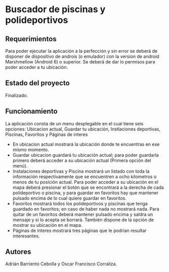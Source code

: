 # Buscador de piscinas y polideportivos

Requerimientos
---------------
Para poder ejecutar la aplicación a la perfección y sin error se deberá de disponer de dispositivo de androis (o emulador) con la version de android Marshmellow (Android 6) o superior.
Se deberá de dar lo permisos para poder acceder a tu ubicación.

Estado del proyecto
-------------------
Finalizado.

Funcionamiento
--------------
La aplicación consta de un menu desplegable en el cual tiene seis opciones: Ubicacion actual, Guardar tu ubicación, Instlaciones deportivas, Piscinas, Favoritos y Páginas de interes
  - En ubicacion actual mostrará la ubicación donde te encuentras en ese mismo momento.
  - Guardar ubicacion guardará tu ubicación actual; para poder guardarla primero deberá acceder a su ubicación actual (Primera opción del menú).
  - Instalaciones deportivas y Piscina mostrará un listado con toda la información respectivamente que se encuentren a ocho kilometros o menos de tu posición actual.
  Para poder acceder a su ubicación en el mapa deberá presionar el botón que se encontrará a la derecha de cada polideportivo o piscina, y para guardar en favoritos hay que mantener
  pulsado encima de lo cual quiere guardar en favoritos.
  - Favoritos mostrará todos los polideportivos y piscinas que tenga guardado en favoritos; en caso de haber nada no mostrará nada. Para quitar de un favoritos deberá mantener pulsado encima
  y saldra un mensaje y si lo acepta se borrará. También dispone de la opción de mostrar su ubicación en el mapa.
  - Páginas de interes mostrará tres páginas que le podrían resultar interesantes.
  
  Autores
  -------
  Adrián Barriento Cebolla y Oscar Francisco Corraliza.
